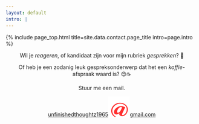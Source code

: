 ```yaml
---
layout: default
intro: |
---
```


{% include page_top.html 
   title=site.data.contact.page_title 
   intro=page.intro 
%}

<div class="custom-section">
  
<div style="text-align:center; margin: 0px 8px 0px 12px">
  <p>Wil je <em>reageren</em>, of kandidaat zijn voor mijn rubriek  <em>gesprekken</em>? &#128172;</p>
  <p>Of heb je een zodanig leuk gespreksonderwerp dat het een <em>koffie</em>-afspraak waard is? &#128522;&#9749;</p>
  <p>Stuur me een mail.</p>
  <p><a href="mailto:unfinishedthoughtz1965@gmail.com"><span class="maillink">unfinishedthoughtz1965</span><img src="/assets/images/global/at.svg" alt="at" style="margin-bottom:-4px;"><span class="maillink">gmail.com</span></a></p>
  </div>
  
</div>

